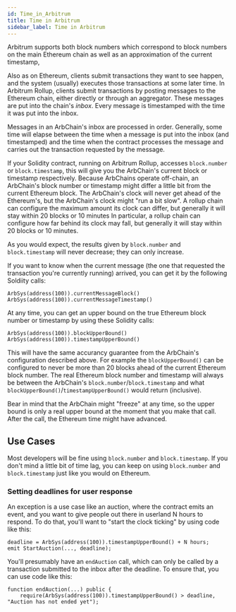 ```yaml
---
id: Time_in_Arbitrum
title: Time in Arbitrum
sidebar_label: Time in Arbitrum
---
```


Arbitrum supports both block numbers which correspond to block numbers on the main Ethereum chain as well as an approximation of the current timestamp,

Also as on Ethereum, clients submit transactions they want to see happen, and the system (usually) executes those transactions at some later time.
In Arbitrum Rollup, clients submit transactions by posting messages to the Ethereum chain, either directly or through an aggregator.
These messages are put into the chain's _inbox_.
Every message is timestamped with the time it was put into the inbox.

Messages in an ArbChain's inbox are processed in order.
Generally, some time will elapse between the time when a message is put into the inbox (and timestamped) and the time when the contract processes the message and carries out the transaction requested by the message.

If your Solidity contract, running on Arbitrum Rollup, accesses `block.number` or `block.timestamp`, this will give you the ArbChain's current block or timestamp respectively.
Because ArbChains operate off-chain, an ArbChain's block number or timestamp might differ a little bit from the current Ethereum block.
The ArbChain's clock will never get ahead of the Ethereum's, but the ArbChain's clock might "run a bit slow".
A rollup chain can configure the maximum amount its clock can differ, but generally it will stay within 20 blocks or 10 minutes
In particular, a rollup chain can configure how far behind its clock may fall, but generally it will stay within 20 blocks or 10 minutes.

As you would expect, the results given by `block.number` and `block.timestamp` will never decrease; they can only increase.

If you want to know when the current message (the one that requested the transaction you're currently running) arrived, you can get it by the following Soldiity calls:

    ArbSys(address(100)).currentMessageBlock()
    ArbSys(address(100)).currentMessageTimestamp()

At any time, you can get an upper bound on the true Ethereum block number or timestamp by using these Solidity calls:

    ArbSys(address(100)).blockUpperBound()
    ArbSys(address(100)).timestampUpperBound()

This will have the same accurancy guarantee from the ArbChain's configuration described above. For example the `blockUpperBound()` can be configured to never be more than 20 blocks ahead of the current Ethereum block number.
The real Ethereum block number and timestamp will always be between the ArbChain's `block.number`/`block.timestamp` and what `blockUpperBound()`/`timestampUpperBound()` would return (inclusive).

Bear in mind that the ArbChain might "freeze" at any time, so the upper bound is only a real upper bound at the moment that you make that call.
After the call, the Ethereum time might have advanced.

## Use Cases

Most developers will be fine using `block.number` and `block.timestamp`.
If you don't mind a little bit of time lag, you can keep on using `block.number` and `block.timestamp` just like you would on Ethereum.

### Setting deadlines for user response

An exception is a use case like an auction, where the contract emits an event, and you want to give people out there in userland N hours to respond.
To do that, you'll want to "start the clock ticking" by using code like this:

    deadline = ArbSys(address(100)).timestampUpperBound() + N hours;
    emit StartAuction(..., deadline);

You'll presumably have an `endAuction` call, which can only be called by a transaction submitted to the inbox after the deadline.
To ensure that, you can use code like this:

    function endAuction(...) public {
        require(ArbSys(address(100)).timestampUpperBound() > deadline, "Auction has not ended yet");
